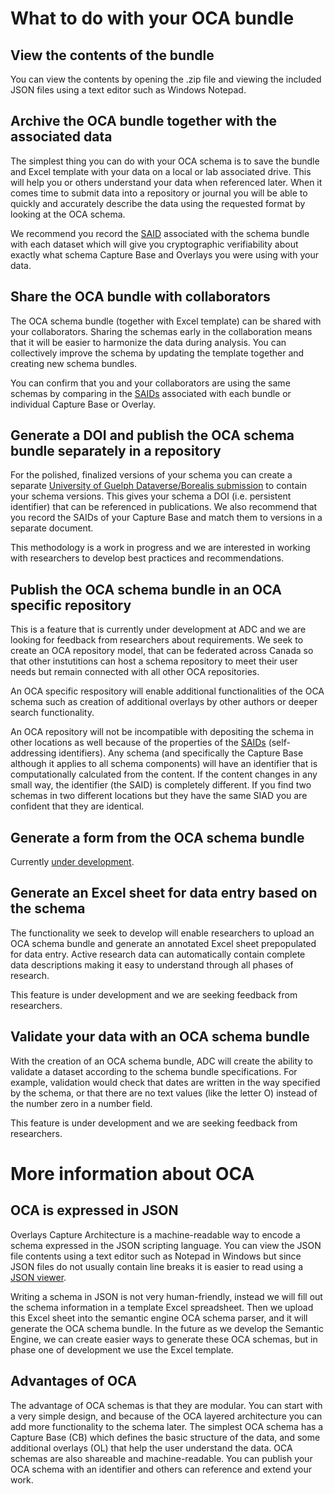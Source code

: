 # What to do with your OCA bundle

## View the contents of the bundle
You can view the contents by opening the .zip file and viewing the included JSON files using a text editor such as Windows Notepad.

## Archive the OCA bundle together with the associated data
The simplest thing you can do with your OCA schema is to save the bundle and Excel template with your data on a local or lab associated drive. This will help you or others understand your data when referenced later. When it comes time to submit data into a repository or journal you will be able to quickly and accurately describe the data using the requested format by looking at the OCA schema.

We recommend you record the [SAID](identifiers_and_saids.md) associated with the schema bundle with each dataset which will give you cryptographic verifiability about exactly what schema Capture Base and Overlays you were using with your data.

## Share the OCA bundle with collaborators
The OCA schema bundle (together with Excel template) can be shared with your collaborators. Sharing the schemas early in the collaboration means that it will be easier to harmonize the data during analysis. You can collectively improve the schema by updating the template together and creating new schema bundles.

You can confirm that you and your collaborators are using the same schemas by comparing in the [SAIDs](identifiers_and_saids.md) associated with each bundle or individual Capture Base or Overlay.

## Generate a DOI and publish the OCA schema bundle separately in a repository
For the polished, finalized versions of your schema you can create a separate [University of Guelph Dataverse/Borealis submission](https://borealisdata.ca/dataverse/ugardr) to contain your schema versions. This gives your schema a DOI (i.e. persistent identifier) that can be referenced in publications. We also recommend that you record the SAIDs of your Capture Base and match them to versions in a separate document.

This methodology is a work in progress and we are interested in working with researchers to develop best practices and recommendations.

## Publish the OCA schema bundle in an OCA specific repository
This is a feature that is currently under development at ADC and we are looking for feedback from researchers about requirements. We seek to create an OCA repository model, that can be federated across Canada so that other instutitions can host a schema repository to meet their user needs but remain connected with all other OCA repositories. 

An OCA specific respository will enable additional functionalities of the OCA schema such as creation of additional overlays by other authors or deeper search functionality.

An OCA repository will not be incompatible with depositing the schema in other locations as well because of the properties of the [SAIDs](identifiers_and_saids.md) (self-addressing identifiers). Any schema (and specifically the Capture Base although it applies to all schema components) will have an identifier that is computationally calculated from the content. If the content changes in any small way, the identifier (the SAID) is completely different. If you find two schemas in two different locations but they have the same SIAD you are confident that they are identical.


## Generate a form from the OCA schema bundle
Currently [under development](https://browser.oca.argo.colossi.network/#/preview).

## Generate an Excel sheet for data entry based on the schema
The functionality we seek to develop will enable researchers to upload an OCA schema bundle and generate an annotated Excel sheet prepopulated for data entry. Active research data can automatically contain complete data descriptions making it easy to understand through all phases of research.

This feature is under development and we are seeking feedback from researchers.

## Validate your data with an OCA schema bundle
With the creation of an OCA schema bundle, ADC will create the ability to validate a dataset according to the schema bundle specifications. For example, validation would check that dates are written in the way specified by the schema, or that there are no text values (like the letter O) instead of the number zero in a number field.

This feature is under development and we are seeking feedback from researchers.

# More information about OCA

## OCA is expressed in JSON
Overlays Capture Architecture is a machine-readable way to encode a schema expressed in the JSON scripting language. You can view the JSON file contents using a text editor such as Notepad in Windows but since JSON files do not usually contain line breaks it is easier to read using a [JSON viewer](https://jsonformatter.curiousconcept.com/).

Writing a schema in JSON is not very human-friendly, instead we will fill out the schema information in a template Excel spreadsheet. Then we upload this Excel sheet into the semantic engine OCA schema parser, and it will generate the OCA schema bundle. In the future as we develop the Semantic Engine, we can create easier ways to generate these OCA schemas, but in phase one of development we use the Excel template.

## Advantages of OCA
The advantage of OCA schemas is that they are modular. You can start with a very simple design, and because of the OCA layered architecture you can add more functionality to the schema later. The simplest OCA schema has a Capture Base (CB) which defines the basic structure of the data, and some additional overlays (OL) that help the user understand the data. OCA schemas are also shareable and machine-readable. You can publish your OCA schema with an identifier and others can reference and extend your work.
